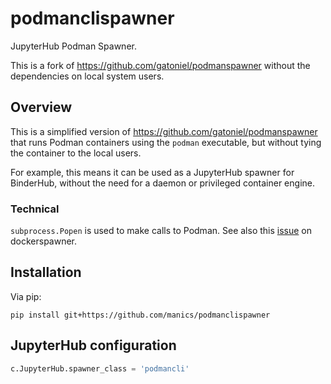 # podmanclispawner

JupyterHub Podman Spawner.

This is a fork of https://github.com/gatoniel/podmanspawner without the dependencies on local system users.

## Overview

This is a simplified version of https://github.com/gatoniel/podmanspawner that runs Podman containers using the `podman` executable, but without tying the container to the local users.

For example, this means it can be used as a JupyterHub spawner for BinderHub, without the need for a daemon or privileged container engine.

### Technical

`subprocess.Popen` is used to make calls to Podman.
See also this [issue](https://github.com/jupyterhub/dockerspawner/issues/360) on
dockerspawner.

## Installation

Via pip:

    pip install git+https://github.com/manics/podmanclispawner

## JupyterHub configuration

```python
c.JupyterHub.spawner_class = 'podmancli'
```
